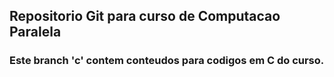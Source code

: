 ## Repositorio Git para curso de Computacao Paralela
### Este branch 'c' contem conteudos para codigos em C do curso.

